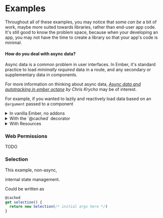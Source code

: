 # Examples

Throughout all of these examples, you may notice that some _can be_ a bit of work,
maybe more suited towards libraries, rather than end-user app code.
It's still good to know the problem space, because when your developing an app, you
may not have the time to create a library so that your app's code is minimal.

#### How do you deal with async data?

Async data is a common problem in user interfaces.
In Ember, it's standard practice to load _minimally required_
data in a route, and any secondary or supplementary data in components.

For more information on thinking about async data,
_[Async data and autotracking in ember octane](https://v5.chriskrycho.com/journal/async-data-and-autotracking-in-ember-octane/)
by Chris Krycho_ may be of interest.

For example, if you wanted to lazily and reactively load data based on
an `@argument` passed to a component

<details><summary>In vanilla Ember, no addons</summary>

Since Octane, Ember has had no ergonomic way to deal with loading
data in components.  The most effective way to implement your own
data loading pattern is to use custom [Helpers](https://api.emberjs.com/ember/release/classes/Helper).

```js
// app/helpers/load-records.js
import Helper from '@ember/component/helper';
import { isDestroyed, isDestroying } from '@ember/destroyable';
import { tracked } from '@glimmer/tracking';

export default class LoadRecords extends Helper {
  @tracked value;

  get records() {
    return this.value ?? [];
  }

  // Cache is needed so we don't cause an infinite loop
  // - call helper
  // - helper "entangles" with tracked data (this.records -> this.value)
  // - this.value changes
  // - helper is re-invoked
  // - repeat
  //
  // The cache prevents re-requesting then this.value is set
  cache = new Map();

  compute([endpoint]) {
    this.makeRequest(endpoint);

    return this.records;
  }

  async makeRequest(endpoint) {
    if (this.cache.has(endpoint)) {
      // We have to await Promise.resolve() here
      // to disconnect reactivity from the helper, otherwise
      // we get an infinite rendering / revalidation assertion
      await Promise.resolve();

      let existing = this.cache.get(endpoint);

      // Don't set the value if we don't need to
      if (this.value && this.value === existing) {
        return;
      }

      this.value = existing;
    }

    let results = await get(`https://swapi.dev/api/${endpoint}`);

    // Destruction protection, as we can't assign values to destroyed objects
    // below (this.value = ...)
    if (isDestroyed(this) || isDestroying(this)) return;

    // If there is accidentally a second request running
    // simultaneously, we don't want to re-invalidate the cache
    if (this.cache.has(endpoint)) {
      return;
    }

    this.value = results;
    this.cache.set(endpoint, results);
  }
}

async function get(endpoint) {
  let response = await fetch(`https://swapi.dev/api/${endpoint}`);
  let json = await response.json();

  return json.results;
}
```
and then once your helper exists, usage would like the following:
```hbs
{{!-- endpoint is a string, "starships", "planets", etc --}}
{{#let (load-records @endpoint) as |records|}}
  {{#each records as |record|}}
    {{record.name}}<br>
  {{/each}}
{{/let}}
```

A few downsides with this approach:
- The helper is disconnected from the component that needs the behavior.
- The helper is globally resolveable and bleeds into other areas of the apps,
  preventing other similar behaviors from being implemented.
- It's non-obvious where helpers come from. Addons? App?
- A helper can _only_ be used within templates and can't be re-used in JavaScript.
- Lots of behavioral edge cases to deal with manually.
- Stale data problems when the `@endpoint` variable toggles between values.

Note that this is _without_ `@cached`, which landed in `ember-source` in 4.1.
Prior to 4.1 using `@cached` requires a [polyfill](https://github.com/ember-polyfills/ember-cached-decorator-polyfill).

</details>

<details><summary>With the `@cached` decorator</summary>

`@cached` landed in `ember-source` 4.1, and to use the decorator pre-4.1, you'll
need to install the [polyfill](https://github.com/ember-polyfills/ember-cached-decorator-polyfill).


With `@cached`, you now have two options:
 - continue with the helper approach above (but using `@cached` to help simplify things)
 - or move the logic to the component, which solves

This example will move the logic to the component, because eliminating the helper
also eliminates a few of the downsides mentioned in the previous example.

For re-use, this could be extracted to a _provider_ component.

```js
// app/components/load-records.js
import Component from '@glimmer/component';
import { cached, tracked } from '@glimmer/tracking';

export default class LoadRecords extends Component {
  // the @cached decorator here is required so that repeat
  // accesses to either request or records do not unnecessarily
  // create a new TrackedRequest for the same @endpoint
  @cached
  get request() {
    // A new TrackedRequest is created when @endpoint changes
    let trackedRequest = new TrackedRequest(this.args.endpoint);

    return trackedRequest;
  }

  get records() {
    return this.request.results ?? [];
  }
}

class TrackedRequest {
  @tracked results;
  @tracked error;

  constructor(endpoint) {
    get(endpoint)
      .then((results) => (this.results = results))
      .catch((error) => (this.error = error));
  }
}

async function get(endpoint) {
  let response = await fetch(`https://swapi.dev/api/${endpoint}`);
  let json = await response.json();

  return json.results;
}
```
```hbs
{{!-- app/components/load-records.hbs --}}
{{#each this.records as |record|}}
  {{record.name}}<br>
{{/each}}
```
and usage of this component would look like:
```hbs
<LoadRecords @endpoint="starships" />
```

This is a huge improvement over the previous example, but still has downsides:
 - You have to manage state of the request yourself
 - Still feels like a lot of ceremony for something that _"should be easy"_.
 - While `TrackedRequest` can be used in JavaScript, requiring a `@cached` getter
   to use it also feels like too much ceremony.

</details>

<details><summary>With Resources</summary>

This example uses `trackedFunction`, a light API wrapping a plain `Resource`.

```js
// app/components/load-records.js
import Component from '@glimmer/component';
import { trackedFunction } from 'ember-resources';

export default class LoadRecords extends Component {
  request = trackedFunction(this, async () => {
    let response = await fetch(`https://swapi.dev/api/${this.args.endpoint}`);
    let json = await response.json();

    return json.results;
  }),

  get records() {
    return this.request.value ?? [];
  }
}
```
```hbs
{{!-- app/components/load-records.hbs --}}
{{#each this.records as |record|}}
  {{record.name}}<br>
{{/each}}
```

</details>



### Web Permissions

TODO

### Selection

This example, non-async,

internal state management.

Could be written as

```js
@cached
get selection() {
  return new Selection(/* initial args here */)
}
```

